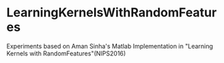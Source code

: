 # LearningKernelsWithRandomFeatures
Experiments based on Aman Sinha's Matlab Implementation in "Learning Kernels with RandomFeatures"(NIPS2016)
